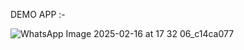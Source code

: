 DEMO APP :- 

![WhatsApp Image 2025-02-16 at 17 32 06_c14ca077](https://github.com/user-attachments/assets/149b8f16-f0b3-4508-bb9d-22c2b9a73431)

 

